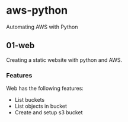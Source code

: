 # aws-python

Automating AWS with Python

## 01-web 

Creating a static website with python and AWS.

### Features

Web has the following features:

- List buckets
- List objects in bucket
- Create and setup s3 bucket